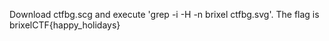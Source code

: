 Download ctfbg.scg and execute 'grep -i -H -n brixel ctfbg.svg'. The flag is brixelCTF{happy_holidays}
